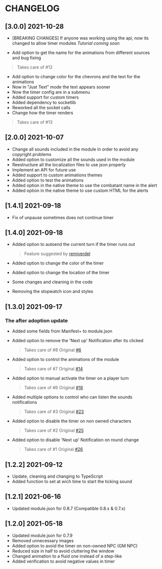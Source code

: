 # CHANGELOG

## [3.0.0] 2021-10-28
* [BREAKING CHANGES] If anyone was working using the api, now its changed to allow timer modules *Tutorial coming soon*

* Add option to get the name for the animations from different sources and bug fixing
> Takes care of #12 
* Add option to change color for the chevrons and the text for the animations
* Now in "Just Text" mode the text appears sooner
* Now the timer config are in a submenu
* Added support for custom timers
* Added dependency to socketlib 
* Reworked all the socket calls
* Change how the timer renders
> Takes care of #13 

## [2.0.0] 2021-10-07

* Change all sounds included in the module in order to avoid any copyright problems
* Added option to customize all the sounds used in the module
* Reestructure all the localization files to use json properly
* Implement an API for future use
* Added support to custom animations themes
* Added option to test the animations
* Added option in the native theme to use the combatant name in the alert
* Added option in the native theme  to use custom HTML for the alerts

## [1.4.1] 2021-09-18

* Fix of unpause sometimes does not continue timer

## [1.4.0] 2021-09-18

* Added option to autoend the current turn if the timer runs out
    > Feature suggested by [remiverdel](https://github.com/remiverdel)

* Added option to change the color of the timer
* Added option to change the location of the timer
* Some changes and cleaning in the code
* Removing the stopwatch icon and styles

## [1.3.0] 2021-09-17

### The after adoption update

* Added some fields from Manifest+ to module.json
* Added option to remove the 'Next up' Notification after its clicked
    > Takes care of #8 Original [#6](https://github.com/smilligan93/combatready/issues/14)

* Added option to control the animations of the module
    > Takes care of #7 Original [#14](https://github.com/smilligan93/combatready/issues/14)

* Added option to manual activate the timer on a player turn
    > Takes care of #6 Original [#18](https://github.com/smilligan93/combatready/issues/18)

* Added multiple options to control who can listen the sounds notifications
    > Takes care of #3 Original [#23](https://github.com/smilligan93/combatready/issues/23)

* Added option to disable the timer on non owned characters
    > Takes care of #2 Original [#25](https://github.com/smilligan93/combatready/issues/25)

* Added option to disable 'Next up' Notification on round change
    > Takes care of #1 Original [#26](https://github.com/smilligan93/combatready/issues/26)

## [1.2.2] 2021-09-12

* Update, cleaning and changing to TypeScript
* Added function to set at wich time to start the ticking sound

## [1.2.1] 2021-06-16

* Updated module.json for 0.8.7 (Compatible 0.8.x & 0.7.x)

## [1.2.0] 2021-05-18

* Updated module.json for 0.7.9
* Removed unnecessary images
* Added option to avoid the timer on non-owned NPC (GM NPC)
* Reduced size in half to avoid cluttering the window
* Changed animation to a fluid one instead of a step-like 
* Added verification to avoid negative values in timer
